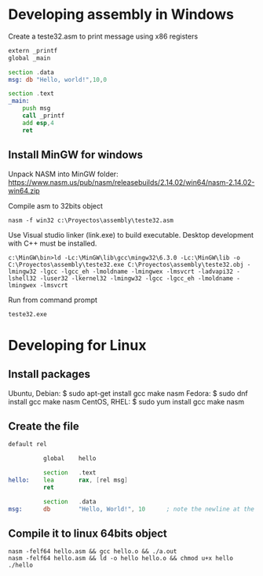 # Developing assembly in Windows

Create a teste32.asm to print message using x86 registers
```asm
extern _printf
global _main

section .data
msg: db "Hello, world!",10,0

section .text
_main:
    push msg
    call _printf
    add esp,4   
    ret
```

## Install MinGW for windows

Unpack NASM into MinGW folder: https://www.nasm.us/pub/nasm/releasebuilds/2.14.02/win64/nasm-2.14.02-win64.zip

Compile asm to 32bits object
```
nasm -f win32 c:\Proyectos\assembly\teste32.asm
```

Use Visual studio linker (link.exe) to build executable. Desktop development with C++ must be installed.
```
c:\MinGW\bin>ld -Lc:\MinGW\lib\gcc\mingw32\6.3.0 -Lc:\MinGW\lib -o C:\Proyectos\assembly\teste32.exe C:\Proyectos\assembly\teste32.obj -lmingw32 -lgcc -lgcc_eh -lmoldname -lmingwex -lmsvcrt -ladvapi32 -lshell32 -luser32 -lkernel32 -lmingw32 -lgcc -lgcc_eh -lmoldname -lmingwex -lmsvcrt
```

Run from command prompt
```
teste32.exe
```

# Developing for Linux

## Install packages

Ubuntu, Debian: $ sudo apt-get install gcc make nasm
Fedora: $ sudo dnf install gcc make nasm
CentOS, RHEL: $ sudo yum install gcc make nasm

## Create the file
```asm
default rel

          global    hello

          section   .text
hello:    lea       rax, [rel msg]
          ret

          section   .data
msg:      db        "Hello, World!", 10      ; note the newline at the end with 10
```

## Compile it to linux 64bits object
```
nasm -felf64 hello.asm && gcc hello.o && ./a.out
nasm -felf64 hello.asm && ld -o hello hello.o && chmod u+x hello
./hello
```
